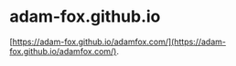 # adam-fox.github.io

[https://adam-fox.github.io/adamfox.com/](https://adam-fox.github.io/adamfox.com/).
